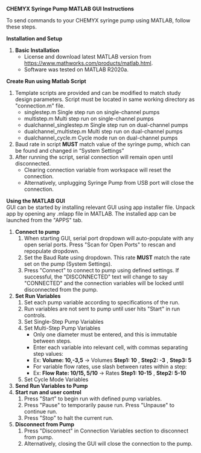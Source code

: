 **CHEMYX Syringe Pump MATLAB GUI Instructions**

To send commands to your CHEMYX syringe pump using MATLAB, follow these steps.

**Installation and Setup**  
1. **Basic Installation**  
	- License and download latest MATLAB version from https://www.mathworks.com/products/matlab.html.  
	- Software was tested on MATLAB R2020a.  

**Create Run using Matlab Script**  
1. Template scripts are provided and can be modified to match study design parameters. Script must be located in same working directory as "connection.m" file.  
	+ singlestep.m				Single step run on single-channel pumps  
	+ multistep.m	 			Multi step run on single-channel pumps  
	+ dualchannel_singlestep.m		Single step run on dual-channel pumps  
	+ dualchannel_multistep.m		Multi step run on dual-channel pumps  
	+ dualchannel_cycle.m			Cycle mode run on dual-channel pumps  
2. Baud rate in script **MUST** match value of the syringe pump, which can be found and changed in “System Settings”  
3. After running the script, serial connection will remain open until disconnected.  
	- Clearing connection variable from workspace will reset the connection.  
	- Alternatively, unplugging Syringe Pump from USB port will close the connection.  

**Using the MATLAB GUI**  
GUI can be started by installing relevant GUI using app installer file. Unpack app by opening any .mlapp file in MATLAB. The installed app can be launched from the "APPS" tab.  
1. **Connect to pump**  
	1. When starting GUI, serial port dropdown will auto-populate with any open serial ports. Press "Scan for Open Ports" to rescan and repopulate dropdown.  
	2. Set the Baud Rate using dropdown. This rate **MUST** match the rate set on the pump (System Settings).  
	3. Press "Connect" to connect to pump using defined settings. If successful, the "DISCONNECTED" text will change to say "CONNECTED" and the connection variables will be locked until disconnected from the pump.  
2. **Set Run Variables**  
	1. Set each pump variable according to specifications of the run.  
	2. Run variables are not sent to pump until user hits "Start" in run controls.  
	3. Set Single-Step Pump Variables  
	4. Set Multi-Step Pump Variables  
		- Only one diameter must be entered, and this is immutable between steps.  
		- Enter each variable into relevant cell, with commas separating step values: 
		- Ex: **Volume: 10,-3,5** -> Volumes **Step1: 10** , **Step2: -3** , **Step3: 5**  
		- For variable flow rates, use slash between rates within a step:  
		- Ex: **Flow Rate: 10/15, 5/10** -> Rates **Step1: 10-15** , **Step2: 5-10**  
	5. Set Cycle Mode Variables  
3. **Send Run Variables to Pump**  
4. **Start run and user control**  
	1. Press "Start" to begin run with defined pump variables.  
	2. Press "Pause" to temporarily pause run. Press "Unpause" to continue run.  
	3. Press "Stop" to halt the current run.  
5. **Disconnect from Pump**  
	1. Press "Disconnect" in Connection Variables section to disconnect from pump.  
	2. Alternatively, closing the GUI will close the connection to the pump.  
